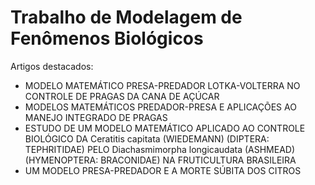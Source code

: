 # Trabalho de Modelagem de Fenômenos Biológicos

Artigos destacados:

- MODELO MATEMÁTICO PRESA-PREDADOR LOTKA-VOLTERRA NO CONTROLE DE PRAGAS DA CANA DE AÇÚCAR
- MODELOS MATEMÁTICOS PREDADOR-PRESA E APLICAÇÕES AO MANEJO INTEGRADO DE PRAGAS
- ESTUDO DE UM MODELO MATEMÁTICO APLICADO AO CONTROLE BIOLÓGICO DA Ceratitis capitata (WIEDEMANN) (DIPTERA: TEPHRITIDAE) PELO Diachasmimorpha longicaudata (ASHMEAD) (HYMENOPTERA: BRACONIDAE) NA FRUTICULTURA BRASILEIRA
- UM MODELO PRESA-PREDADOR E A MORTE SÚBITA DOS CITROS
